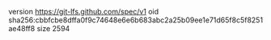version https://git-lfs.github.com/spec/v1
oid sha256:cbbfcbe8dffa0f9c74648e6e6b683abc2a25b09ee1e71d65f8c5f8251ae48ff8
size 2594
